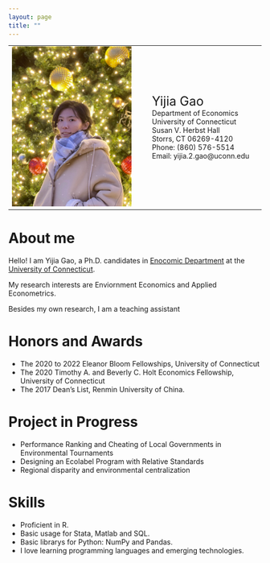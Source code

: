 ```yaml
---
layout: page
title: ""
---
```


<table style="width:100%; background: transparent; border-collapse: collapse;">
  <tr>
    <td style="width:50%; border: none;">
    <img src="https://github.com/ScarraG/ScarraG.github.io/blob/main/head.jpg?raw=TRUE"
         alt="Figure">
    </td>
    <td style="padding-left: 10px; border: none;">
      <ul style="list-style: none;">
        <li style="font-size: 25px;">Yijia Gao</li>
        <li><a href="https://econ.uconn.edu"
               style="color:light-blue;text-decoration:none;"
               target="_blank" > Department of Economics
             </a>
        </li>
        <li><a href="https://uconn.edu"
               style="color:light-blue;text-decoration:none;"
               target="_blank" > University of Connecticut
             </a>
        </li>
        <li>Susan V. Herbst Hall</li>
        <li>Storrs, CT 06269-4120</li>
        <li>Phone: (860) 576-5514</li>
        <li>Email: yijia.2.gao@uconn.edu</li>
      </ul>
    </td>
  </tr>
</table>


# About me

Hello! I am Yijia Gao, a Ph.D. candidates in
[Enocomic Department](https://econ.uconn.edu)
at the [University of Connecticut](https://uconn.edu).

My research interests are Enviornment Economics and Applied Econometrics.

Besides my own research, I am a teaching assistant 


# Honors and Awards

* The 2020 to 2022 Eleanor Bloom Fellowships, University of Connecticut
* The 2020 Timothy A. and Beverly C. Holt Economics Fellowship, University of Connecticut 
* The 2017 Dean’s List, Renmin University of China.
  
# Project in Progress

* Performance Ranking and Cheating of Local Governments in Environmental Tournaments
* Designing an Ecolabel Program with Relative Standards
* Regional disparity and environmental centralization


# Skills

* Proficient in R.
* Basic usage for Stata, Matlab and SQL.
* Basic librarys for Python: NumPy and Pandas.
* I love learning programming languages and emerging technologies.













